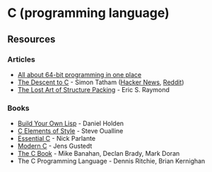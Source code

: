 # C \(programming language\)

## Resources

### Articles

* [All about 64-bit programming in one place](https://software.intel.com/content/www/us/en/develop/blogs/all-about-64-bit-programming-in-one-place.html)
* [The Descent to C](https://www.chiark.greenend.org.uk/~sgtatham/cdescent/) - Simon Tatham \([Hacker News](https://news.ycombinator.com/item?id=7134798), [Reddit](https://www.reddit.com/r/programming/comments/1wcily/the_descent_to_c/)\)
* [The Lost Art of Structure Packing](https://www.catb.org/esr/structure-packing/) - Eric S. Raymond

### Books

* [Build Your Own Lisp](http://buildyourownlisp.com/contents) - Daniel Holden
* [C Elements of Style](http://www.oualline.com/books.free/style/index.html) - Steve Oualline
* [Essential C](http://cslibrary.stanford.edu/101/EssentialC.pdf) - Nick Parlante
* [Modern C](https://modernc.gforge.inria.fr/) - Jens Gustedt
* [The C Book](https://publications.gbdirect.co.uk/c_book/) - Mike Banahan, Declan Brady, Mark Doran
* The C Programming Language - Dennis Ritchie, Brian Kernighan



